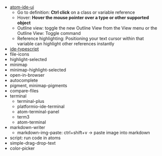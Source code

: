 - [atom-ide-ui](https://ide.atom.io/)
  - Go to definition: **Ctrl click** on a class or variable reference
  - Hover: **Hover the mouse pointer over a type or other supported object** 
  - Outline view: toggle the new Outline View from the View menu or the Outline View: Toggle command
  - Reference highlighting: Positioning your text cursor within that variable can highlight other references instantly
- [ide-typescript](#)
- file-icons
- highlight-selected
- minimap
- minimap-highlight-selected
- open-in-browser
- autocomplete
- pigment, minimap-pigments
- compare-files
- terminal
  - terminal-plus
  - platformio-ide-terminal
  - atom-terminal-panel
  - term3
  - atom-terminal
- markdown-writer
  - markdown-img-paste:   ctrl+shift+v -> paste image into markdown
- script:  run code in atoms
- simple-drag-drop-text
- color-picker

